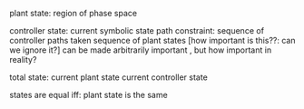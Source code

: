 plant state:
  region of phase space

controller state:
  current symbolic state
  path constraint: 
    sequence of controller paths taken
    sequence of plant states [how important is this??: can we ignore it?] can be made arbitrarily
    important , but how important in reality?

total state:
  current plant state
  current controller state

states are equal iff:
  plant state is the same

